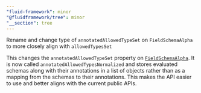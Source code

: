 ```yaml
---
"fluid-framework": minor
"@fluidframework/tree": minor
"__section": tree
---
```

Rename and change type of `annotatedAllowedTypeSet` on `FieldSchemaAlpha` to more closely align with `allowedTypesSet`

This changes the `annotatedAllowedTypeSet` property on [`FieldSchemaAlpha`](https://fluidframework.com/docs/api/fluid-framework/fieldschemaalpha-class).
It is now called `annotatedAllowedTypesNormalized` and stores evaluated schemas along with their annotations in a list of objects rather than as a mapping from the schemas to their annotations. This makes the API easier to use and better aligns with the current public APIs.
